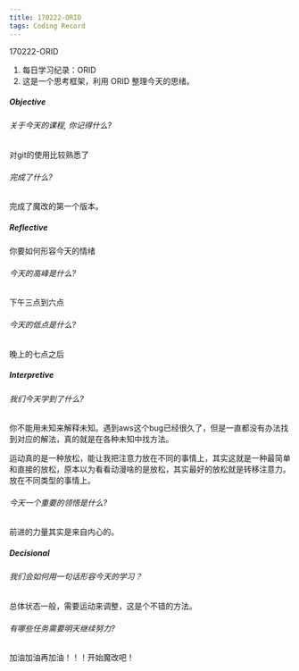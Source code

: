 ```yaml
---
title: 170222-ORID
tags: Coding Record
---
```

170222-ORID

1. 每日学习纪录：ORID
2. 这是一个思考框架，利用 ORID 整理今天的思绪。

##### Objective

###### 关于今天的课程, 你记得什么?

对git的使用比较熟悉了

###### 完成了什么?

完成了魔改的第一个版本。

##### Reflective

你要如何形容今天的情绪

###### 今天的高峰是什么?

下午三点到六点

###### 今天的低点是什么?

晚上的七点之后

##### Interpretive

###### 我们今天学到了什么?

你不能用未知来解释未知。遇到aws这个bug已经很久了，但是一直都没有办法找到对应的解法，真的就是在各种未知中找方法。

运动真的是一种放松，能让我把注意力放在不同的事情上，其实这就是一种最简单和直接的放松，原本以为看看动漫啥的是放松，其实最好的放松就是转移注意力。放在不同类型的事情上。

###### 今天一个重要的领悟是什么?

前进的力量其实是来自内心的。

##### Decisional

###### 我们会如何用一句话形容今天的学习？

总体状态一般，需要运动来调整，这是个不错的方法。

###### 有哪些任务需要明天继续努力?

加油加油再加油！！！开始魔改吧！
